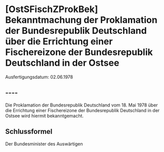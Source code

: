 # [OstSFischZProkBek] Bekanntmachung der Proklamation der Bundesrepublik Deutschland über die Errichtung einer Fischereizone der Bundesrepublik Deutschland in der Ostsee

Ausfertigungsdatum: 02.06.1978

 

## ----

Die Proklamation der Bundesrepublik Deutschland vom 18. Mai 1978 über die Errichtung einer Fischereizone der Bundesrepublik Deutschland in der Ostsee wird hiermit bekanntgemacht.


## Schlussformel

Der Bundesminister des Auswärtigen
